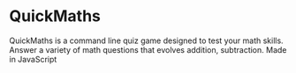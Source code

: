 # QuickMaths
QuickMaths is a command line quiz game designed to test your math skills. Answer a variety of math questions that evolves addition, subtraction. Made in JavaScript
